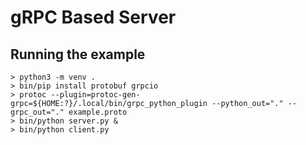 # gRPC Based Server

## Running the example

```
> python3 -m venv .
> bin/pip install protobuf grpcio
> protoc --plugin=protoc-gen-grpc=${HOME:?}/.local/bin/grpc_python_plugin --python_out="." --grpc_out="." example.proto
> bin/python server.py &
> bin/python client.py
```
